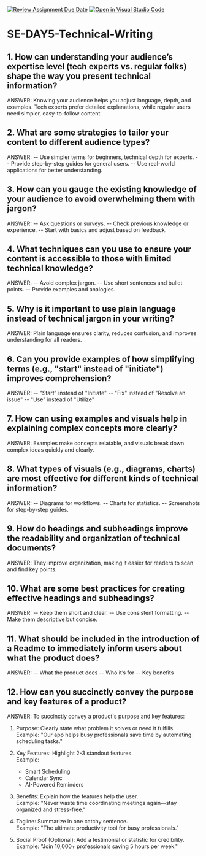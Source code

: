 [![Review Assignment Due Date](https://classroom.github.com/assets/deadline-readme-button-22041afd0340ce965d47ae6ef1cefeee28c7c493a6346c4f15d667ab976d596c.svg)](https://classroom.github.com/a/zsAR-pyY)
[![Open in Visual Studio Code](https://classroom.github.com/assets/open-in-vscode-2e0aaae1b6195c2367325f4f02e2d04e9abb55f0b24a779b69b11b9e10269abc.svg)](https://classroom.github.com/online_ide?assignment_repo_id=18442576&assignment_repo_type=AssignmentRepo)
# SE-DAY5-Technical-Writing
## 1. How can understanding your audience’s expertise level (tech experts vs. regular folks) shape the way you present technical information?
ANSWER: Knowing your audience helps you adjust language, depth, and examples. Tech experts prefer detailed explanations, while regular users need simpler, easy-to-follow content.


## 2. What are some strategies to tailor your content to different audience types?
ANSWER: 
-- Use simpler terms for beginners, technical depth for experts.
-- Provide step-by-step guides for general users.
-- Use real-world applications for better understanding.


## 3. How can you gauge the existing knowledge of your audience to avoid overwhelming them with jargon?
ANSWER: 
-- Ask questions or surveys.
-- Check previous knowledge or experience.
-- Start with basics and adjust based on feedback.


## 4. What techniques can you use to ensure your content is accessible to those with limited technical knowledge?
ANSWER: 
-- Avoid complex jargon.
-- Use short sentences and bullet points.
-- Provide examples and analogies.


## 5. Why is it important to use plain language instead of technical jargon in your writing?
ANSWER: Plain language ensures clarity, reduces confusion, and improves understanding for all readers.


## 6. Can you provide examples of how simplifying terms (e.g., "start" instead of "initiate") improves comprehension?
ANSWER: 
-- "Start" instead of "Initiate"
-- "Fix" instead of "Resolve an issue"
-- "Use" instead of "Utilize"


## 7. How can using examples and visuals help in explaining complex concepts more clearly?
ANSWER: Examples make concepts relatable, and visuals break down complex ideas quickly and clearly.


## 8. What types of visuals (e.g., diagrams, charts) are most effective for different kinds of technical information?
ANSWER: 
-- Diagrams for workflows.
-- Charts for statistics.
-- Screenshots for step-by-step guides.


## 9. How do headings and subheadings improve the readability and organization of technical documents?
ANSWER: They improve organization, making it easier for readers to scan and find key points.


## 10. What are some best practices for creating effective headings and subheadings?
ANSWER: 
-- Keep them short and clear.
-- Use consistent formatting.
-- Make them descriptive but concise.


## 11. What should be included in the introduction of a Readme to immediately inform users about what the product does?
ANSWER: 
-- What the product does
-- Who it’s for
-- Key benefits


## 12. How can you succinctly convey the purpose and key features of a product?
ANSWER: 
To succinctly convey a product's purpose and key features:

1. Purpose: Clearly state what problem it solves or need it fulfills.  
   Example: "Our app helps busy professionals save time by automating scheduling tasks."

2. Key Features: Highlight 2-3 standout features.  
   Example:  
   - Smart Scheduling  
   - Calendar Sync  
   - AI-Powered Reminders  

3. Benefits: Explain how the features help the user.  
   Example: "Never waste time coordinating meetings again—stay organized and stress-free."

4. Tagline: Summarize in one catchy sentence.  
   Example: "The ultimate productivity tool for busy professionals."

5. Social Proof (Optional): Add a testimonial or statistic for credibility.  
   Example: "Join 10,000+ professionals saving 5 hours per week."


